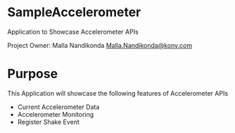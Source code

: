 SampleAccelerometer
===================

Application to Showcase Accelerometer APIs

Project Owner: Malla Nandikonda <Malla.Nandikonda@kony.com>

# Purpose
This Application will showcase the following features of Accelerometer APIs

* Current Accelerometer Data
* Accelerometer Monitoring
* Register Shake Event